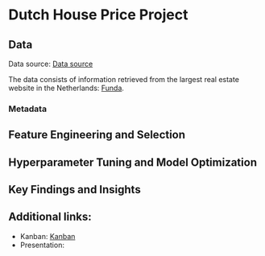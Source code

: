 # Dutch House Price Project

## Data
Data source: [Data source](https://www.kaggle.com/datasets/bryan2k19/dutch-house-prices-dataset) 

The data consists of information retrieved from the largest real estate website in the Netherlands: [Funda](https://www.funda.nl/en/).

### Metadata

## Feature Engineering and Selection

## Hyperparameter Tuning and Model Optimization

## Key Findings and Insights

## Additional links:
- Kanban: [Kanban](https://trello.com/b/VaFoOuYu/kanban-machine-learning)
- Presentation:
